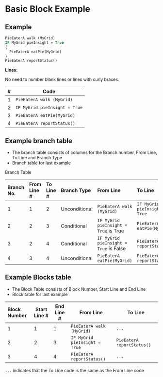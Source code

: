 
# Basic Block Example

## Example

```vb
PieEaterA walk (MyGrid)
IF MyGrid pieInsight = True
{
  PieEaterA eatPie(MyGrid)
}
PieEaterA reportStatus()
```

**Lines:**

No need to number blank lines or lines with curly braces.

| # | Code                          |
|---|-------------------------------|
| 1 | `PieEaterA walk (MyGrid)`     |
| 2 | `IF MyGrid pieInsight = True` |
| 3 | `PieEaterA eatPie(MyGrid)`    |
| 4 | `PieEaterA reportStatus()`    |

## Example branch table

- The branch table consists of columns for the Branch number, From Line, To Line and Branch Type
- Branch table for last example

Branch Table

| Branch No. | From Line # | To Line # | Branch Type   | From Line                              | To Line                       |
|:-----------|:------------|:----------|:--------------|:---------------------------------------|:------------------------------|
| 1          | 1           | 2         | Unconditional | `PieEaterA walk (MyGrid)`              | `IF MyGrid pieInsight = True` |
| 2          | 2           | 3         | Conditional   | `IF MyGrid pieInsight = True` is True  | `PieEaterA eatPie(MyGrid)`    |
| 3          | 2           | 4         | Conditional   | `IF MyGrid pieInsight = True` is False | `PieEaterA reportStatus()`    |
| 4          | 3           | 4         | Unconditional | `PieEaterA eatPie(MyGrid)`             | `PieEaterA reportStatus()`    |

## Example Blocks table

- The Block Table consists of Block Number, Start Line and End Line
- Block table for last example

| Block Number | Start Line # | End Line # | From Line                     | To Line                    |
|:-------------|--------------|------------|-------------------------------|----------------------------|
| 1            | 1            | 1          | `PieEaterA walk (MyGrid)`     | `...`                      |
| 2            | 2            | 3          | `IF MyGrid pieInsight = True` | `PieEaterA reportStatus()` |
| 3            | 4            | 4          | `PieEaterA reportStatus()`    | `...`                      |

`...` indicates that the To Line code is the same as the From Line code
